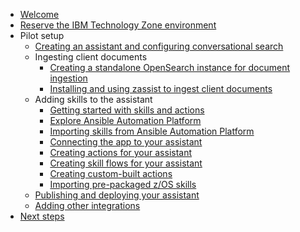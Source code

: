 * [Welcome](index.md)
* [Reserve the IBM Technology Zone environment](TechZoneEnvironment.md)
* Pilot setup
    * [Creating an assistant and configuring conversational search](Setup/creatingAssistant-configuringConvoSearch.md)
    * Ingesting client documents
        * [Creating a standalone OpenSearch instance for document ingestion](Setup/documentIngestion.md)
        * [Installing and using zassist to ingest client documents](Setup/zassist.md)
    * Adding skills to the assistant
        * [Getting started with skills and actions](Setup/gettingStartedSkills.md)
        * [Explore Ansible Automation Platform](Setup/exploreAAP.md)
        * [Importing skills from Ansible Automation Platform](Setup/importSkills.md)
        * [Connecting the app to your assistant](Setup/connectingApp.md)
        * [Creating actions for your assistant](Setup/creatingActions.md)
        * [Creating skill flows for your assistant](Setup/creatingFlows.md)
        * [Creating custom-built actions](Setup/creatingCustomActions.md)
        * [Importing pre-packaged z/OS skills](Setup/importingzOSskills.md)
    * [Publishing and deploying your assistant](Setup/publishDeploy.md)
    * [Adding other integrations](Setup/otherIntegrations.md)
* [Next steps](NextSteps.md)

